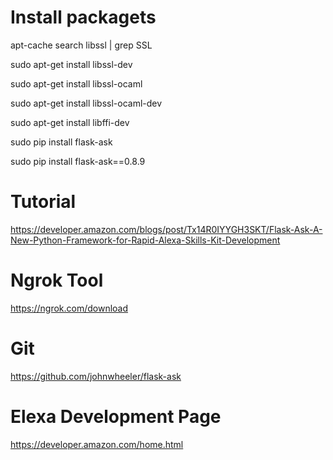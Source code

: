 # Install packagets
apt-cache search libssl | grep SSL

sudo apt-get install libssl-dev

sudo apt-get install libssl-ocaml

sudo apt-get install libssl-ocaml-dev

sudo apt-get install libffi-dev
 
sudo pip install flask-ask

sudo pip install flask-ask==0.8.9 

# Tutorial 
https://developer.amazon.com/blogs/post/Tx14R0IYYGH3SKT/Flask-Ask-A-New-Python-Framework-for-Rapid-Alexa-Skills-Kit-Development

# Ngrok Tool
https://ngrok.com/download
# Git
https://github.com/johnwheeler/flask-ask
# Elexa Development Page
https://developer.amazon.com/home.html


